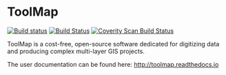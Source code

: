 # ToolMap 
[![Build status](https://ci.appveyor.com/api/projects/status/o69xjiiwt08ykpwt/branch/master?svg=true)](https://ci.appveyor.com/project/pascalhorton/toolmap/branch/master)
[![Build Status](https://travis-ci.org/terranum-ch/ToolMap.svg?branch=master)](https://travis-ci.org/terranum-ch/ToolMap)
[![Coverity Scan Build Status](https://scan.coverity.com/projects/13166/badge.svg)](https://scan.coverity.com/projects/terranum-ch-toolmap)

ToolMap is a cost-free, open-source software dedicated for digitizing data and producing complex multi-layer GIS projects.

The user documentation can be found here: http://toolmap.readthedocs.io
